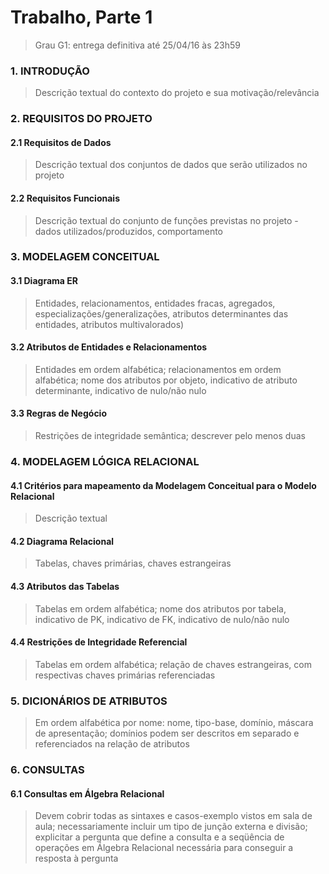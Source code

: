 # Trabalho, Parte 1
> Grau G1: entrega definitiva até 25/04/16 às 23h59


### 1. INTRODUÇÃO
> Descrição textual do contexto do projeto e sua motivação/relevância

### 2. REQUISITOS DO PROJETO
#### 2.1 Requisitos de Dados
> Descrição textual dos conjuntos de dados que serão utilizados no projeto

#### 2.2 Requisitos Funcionais
> Descrição textual do conjunto de funções previstas no projeto - dados utilizados/produzidos, comportamento


### 3. MODELAGEM CONCEITUAL
#### 3.1 Diagrama ER
> Entidades, relacionamentos, entidades fracas, agregados, especializações/generalizações, atributos determinantes das entidades, atributos multivalorados)

#### 3.2 Atributos de Entidades e Relacionamentos
> Entidades em ordem alfabética; relacionamentos em ordem alfabética; nome dos atributos por objeto, indicativo de atributo determinante, indicativo de nulo/não nulo

#### 3.3 Regras de Negócio
> Restrições de integridade semântica; descrever pelo menos duas


### 4. MODELAGEM LÓGICA RELACIONAL
#### 4.1 Critérios para mapeamento da Modelagem Conceitual para o Modelo Relacional
> Descrição textual

#### 4.2 Diagrama Relacional
> Tabelas, chaves primárias, chaves estrangeiras

#### 4.3 Atributos das Tabelas
> Tabelas em ordem alfabética; nome dos atributos por tabela, indicativo de PK, indicativo de FK, indicativo de nulo/não nulo

#### 4.4 Restrições de Integridade Referencial
> Tabelas em ordem alfabética; relação de chaves estrangeiras, com respectivas chaves primárias referenciadas

### 5. DICIONÁRIOS DE ATRIBUTOS
> Em ordem alfabética por nome: nome, tipo-base, domínio, máscara de apresentação; domínios podem ser descritos em separado 
> e referenciados na relação de atributos

### 6. CONSULTAS
#### 6.1 Consultas em Álgebra Relacional
> Devem cobrir todas as sintaxes e casos-exemplo vistos em sala de aula; necessariamente incluir um tipo de junção externa 
> e divisão; explicitar a pergunta que define a consulta e a seqüência de operações em Álgebra Relacional necessária para 
> conseguir a resposta à pergunta
